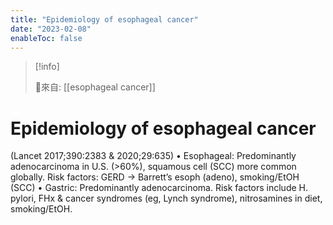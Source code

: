```yaml
---
title: "Epidemiology of esophageal cancer"
date: "2023-02-08"
enableToc: false
---
```


> [!info] 
> 
> 🌱來自: [[esophageal cancer]]

# Epidemiology of esophageal cancer
(Lancet 2017;390:2383 & 2020;29:635)
• Esophageal: Predominantly adenocarcinoma in U.S. (>60%), squamous cell (SCC) more common globally. Risk factors: GERD → Barrett’s esoph (adeno), smoking/EtOH (SCC)
• Gastric: Predominantly adenocarcinoma. Risk factors include H. pylori, FHx & cancer syndromes (eg, Lynch syndrome), nitrosamines in diet, smoking/EtOH.
